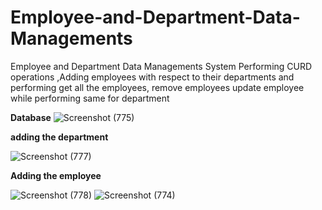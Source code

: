 # Employee-and-Department-Data-Managements
Employee and Department Data Managements System Performing CURD operations ,Adding employees with respect to their departments and performing get all the employees, remove employees update employee while performing same for department

**Database**
![Screenshot (775)](https://user-images.githubusercontent.com/57911117/198978603-fe01a7ea-f907-44ff-b26d-d245c78ecafa.png)

**adding the department**

![Screenshot (777)](https://user-images.githubusercontent.com/57911117/198978656-6dfae492-3b39-4b80-89d7-f5520db1d53f.png)

**Adding the employee**

![Screenshot (778)](https://user-images.githubusercontent.com/57911117/198978718-148aeb7c-73cc-4b7a-98a0-47e0626d0339.png)
![Screenshot (774)](https://user-images.githubusercontent.com/57911117/198978754-e6834602-9607-49c2-804f-89756ef473da.png)
